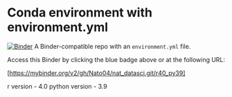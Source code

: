 # Conda environment with environment.yml

[![Binder](http://mybinder.org/badge_logo.svg)](https://mybinder.org/v2/gh/Nato04/nat_datasci.git/r40_py39)
A Binder-compatible repo with an `environment.yml` file.

Access this Binder by clicking the blue badge above or at the following URL:

[https://mybinder.org/v2/gh/Nato04/nat_datasci.git/r40_py39]

r version - 4.0
python version - 3.9